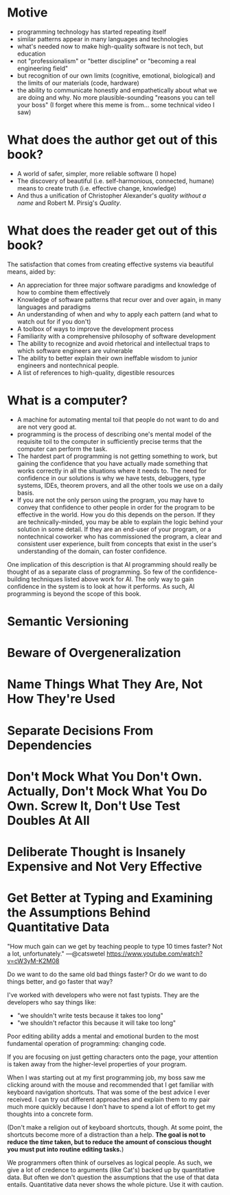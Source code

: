 # Motive

- programming technology has started repeating itself
- similar patterns appear in many languages and technologies
- what's needed now to make high-quality software is not
  tech, but education
- not "professionalism" or "better discipline" or "becoming
  a real engineering field"
- but recognition of our own limits (cognitive, emotional,
  biological) and the limits of our materials (code, hardware)
- the ability to communicate honestly and empathetically
  about what we are doing and why. No more plausible-sounding
  "reasons you can tell your boss" (I forget where this meme
  is from... some technical video I saw)

# What does the author get out of this book?

- A world of safer, simpler, more reliable software (I hope)
- The discovery of beautiful (i.e. self-harmonious,
  connected, humane) means to create truth (i.e. effective
  change, knowledge)
- And thus a unification of Christopher Alexander's _quality
  without a name_ and Robert M. Pirsig's _Quality_.

# What does the reader get out of this book?

The satisfaction that comes from creating effective systems
via beautiful means, aided by:

- An appreciation for three major software paradigms
  and knowledge of how to combine them effectively
- Knowledge of software patterns that recur over and over
  again, in many languages and paradigms
- An understanding of when and why to apply each pattern
  (and what to watch out for if you don't)
- A toolbox of ways to improve the development process
- Familiarity with a comprehensive philosophy of software
  development
- The ability to recognize and avoid rhetorical and
  intellectual traps to which software engineers are
  vulnerable
- The ability to better explain their own ineffable wisdom
  to junior engineers and nontechnical people.
- A list of references to high-quality, digestible resources

# What is a computer?

- A machine for automating mental toil that people do not
  want to do and are not very good at.
- programming is the process of describing one's mental
  model of the requisite toil to the computer in sufficiently
  precise terms that the computer can perform the task.
- The hardest part of programming is not getting something to
  work, but gaining the confidence that you have actually made
  something that works correctly in all the situations where it
  needs to. The need for confidence in our solutions
  is why we have tests, debuggers, type systems, IDEs,
  theorem provers, and all the other tools we use on a daily basis.
- If you are not the only person using the program, you may
  have to convey that confidence to other people in order for
  the program to be effective in the world. How you do this
  depends on the person. If they are technically-minded, you
  may be able to explain the logic behind your solution in
  some detail. If they are an end-user of your program, or
  a nontechnical coworker who has commissioned the program,
  a clear and consistent user experience, built from concepts that
  exist in the user's understanding of the domain, can
  foster confidence.


One implication of this description is that AI programming
should really be thought of as a separate class of programming.
So few of the confidence-building techniques listed above work
for AI. The only way to gain confidence in the system is to
look at how it performs. As such, AI programming is beyond
the scope of this book.

# Semantic Versioning

# Beware of Overgeneralization

# Name Things What They Are, Not How They're Used

# Separate Decisions From Dependencies

# Don't Mock What You Don't Own. Actually, Don't Mock What You Do Own. Screw It, Don't Use Test Doubles At All

# Deliberate Thought is Insanely Expensive and Not Very Effective

# Get Better at Typing and Examining the Assumptions Behind Quantitative Data

"How much gain can we get by teaching people to type 10 times faster? Not a lot, unfortunately." —@catswetel
https://www.youtube.com/watch?v=cW3yM-K2M08

Do we want to do the same old bad things faster? Or do we want
to do things better, and go faster that way?

I've worked with developers who were not fast typists. They are the developers who say things like:

- "we shouldn't write tests because it takes too long"
- "we shouldn't refactor this because it will take too long"

Poor editing ability adds a mental and emotional burden to
the most fundamental operation of programming: changing
code.

If you are focusing on just getting characters onto the
page, your attention is taken away from the higher-level
properties of your program.

When I was starting out at my first programming job, my boss
saw me clicking around with the mouse and recommended that I
get familiar with keyboard navigation shortcuts. That was
some of the best advice I ever received. I can try out
different approaches and explain them to my pair much more
quickly because I don't have to spend a lot of effort to get
my thoughts into a concrete form.

(Don't make a religion out of keyboard shortcuts, though. At
some point, the shortcuts become more of a distraction than
a help. **The goal is not to reduce the *time* taken, but to
reduce the amount of conscious thought you must put into
routine editing tasks.**)

We programmers often think of ourselves as logical people.
As such, we give a lot of credence to arguments (like Cat's)
backed up by quantitative data. But often we don't question
the assumptions that the use of that data entails.
Quantitative data never shows the whole picture. Use it with
caution.
